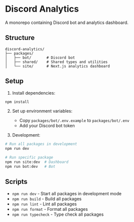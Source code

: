 # Discord Analytics

A monorepo containing Discord bot and analytics dashboard.

## Structure

```
discord-analytics/
├── packages/
│   ├── bot/       # Discord bot
│   ├── shared/    # Shared types and utilities
│   └── site/      # Next.js analytics dashboard
```

## Setup

1. Install dependencies:
```bash
npm install
```

2. Set up environment variables:
   - Copy `packages/bot/.env.example` to `packages/bot/.env`
   - Add your Discord bot token

3. Development:
```bash
# Run all packages in development
npm run dev

# Run specific package
npm run site:dev  # Dashboard
npm run bot:dev   # Bot
```

## Scripts

- `npm run dev` - Start all packages in development mode
- `npm run build` - Build all packages
- `npm run lint` - Lint all packages
- `npm run format` - Format all packages
- `npm run typecheck` - Type check all packages